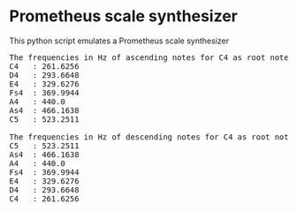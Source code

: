 # Prometheus scale synthesizer

This python script emulates a Prometheus scale synthesizer

<pre>
The frequencies in Hz of ascending notes for C4 as root note in the prometheus scale
C4   : 261.6256
D4   : 293.6648
E4   : 329.6276
Fs4  : 369.9944
A4   : 440.0
As4  : 466.1638
C5   : 523.2511

The frequencies in Hz of descending notes for C4 as root note in the prometheus scale
C5   : 523.2511
As4  : 466.1638
A4   : 440.0
Fs4  : 369.9944
E4   : 329.6276
D4   : 293.6648
C4   : 261.6256

